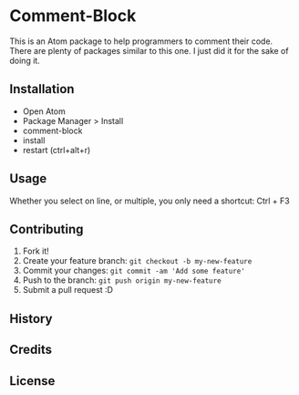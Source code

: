 # Comment-Block

This is an Atom package to help programmers to comment their code. There are plenty of packages similar to this one. I just did it for the sake of doing it.

## Installation

- Open Atom
- Package Manager > Install
- comment-block
- install
- restart (ctrl+alt+r)

## Usage

Whether you select on line, or multiple, you only need a shortcut: Ctrl + F3

## Contributing

1. Fork it!
2. Create your feature branch: `git checkout -b my-new-feature`
3. Commit your changes: `git commit -am 'Add some feature'`
4. Push to the branch: `git push origin my-new-feature`
5. Submit a pull request :D

## History

## Credits

## License
